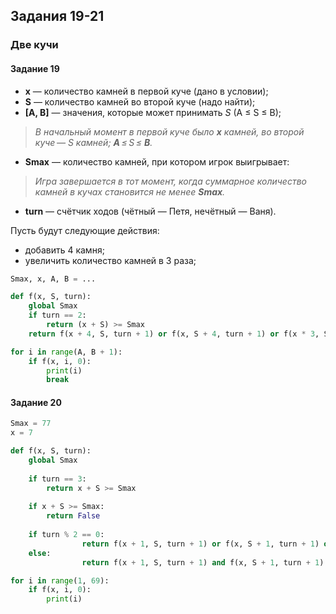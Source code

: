 ## Задания 19-21

### Две кучи

#### Задание 19
* **x** — количество камней в первой куче (дано в условии);
* **S** — количество камней во второй куче (надо найти);
* **[A, B]** — значения, которые может принимать *S* (A ≤ S ≤ B);
> *В на­чаль­ный мо­мент в пер­вой куче было ***x*** кам­ней, во вто­рой куче — S кам­ней; **A** ≤ S ≤ **B**.*
* **Smax** — количество камней, при котором игрок выигрывает:
> *Игра за­вер­ша­ет­ся в тот мо­мент, когда сум­мар­ное ко­ли­че­ство кам­ней в кучах ста­но­вит­ся не менее **Smax**.*
* **turn** — счётчик ходов (чётный — Петя, нечётный — Ваня).

Пусть будут следующие действия:
* добавить 4 камня;
* увеличить количество камней в 3 раза;

```python
Smax, x, A, B = ...

def f(x, S, turn):
    global Smax
    if turn == 2:
        return (x + S) >= Smax
    return f(x + 4, S, turn + 1) or f(x, S + 4, turn + 1) or f(x * 3, S, turn + 1) or f(x, S * 3, turn + 1)

for i in range(A, B + 1):
    if f(x, i, 0):
        print(i)
        break
```

#### Задание 20
```python
Smax = 77
x = 7

def f(x, S, turn):
    global Smax
    
    if turn == 3:
        return x + S >= Smax
    
    if x + S >= Smax:
        return False
    
    if turn % 2 == 0:
                return f(x + 1, S, turn + 1) or f(x, S + 1, turn + 1) or f(x * 2, S, turn + 1) or f(x, S * 2, turn + 1)
    else:
                return f(x + 1, S, turn + 1) and f(x, S + 1, turn + 1) and f(x * 2, S, turn + 1) and f(x, S * 2, turn + 1)

for i in range(1, 69):
    if f(x, i, 0):
        print(i)
```
